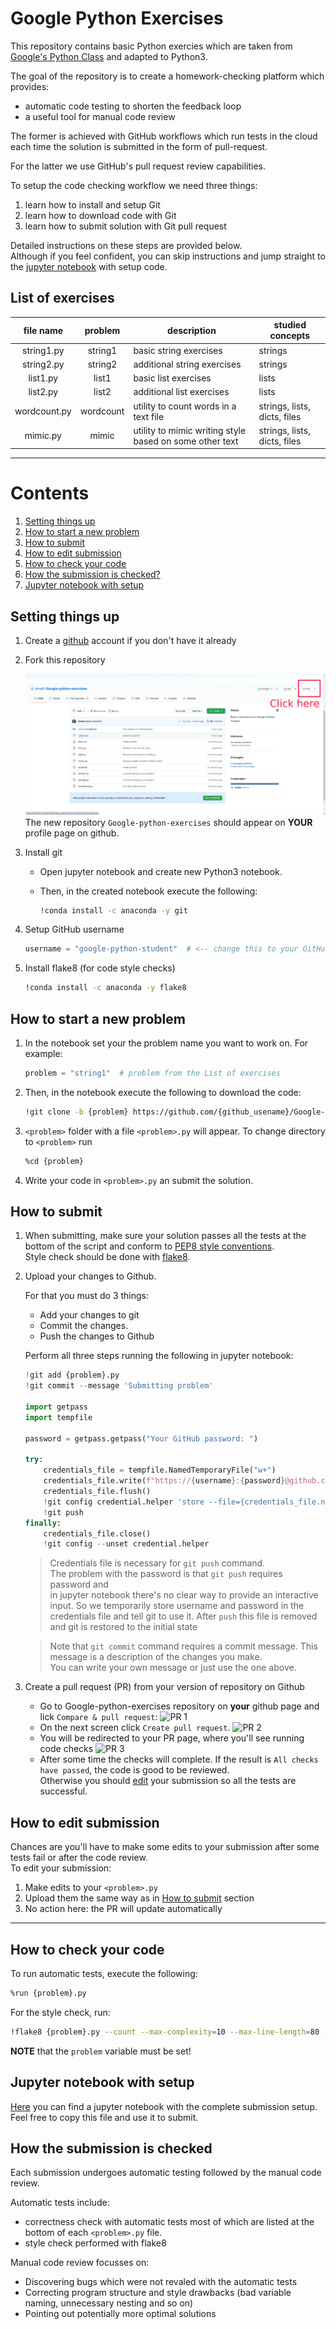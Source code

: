 Google Python Exercises
=======================

This repository contains basic Python exercies which are taken from
[Google's Python Class](https://developers.google.com/edu/python) and
adapted to Python3.

The goal of the repository is to create a homework-checking platform which provides:
- automatic code testing to shorten the feedback loop
- a useful tool for manual code review

The former is achieved with GitHub workflows which run tests in the cloud
each time the solution is submitted in the form of pull-request.

For the latter we use GitHub's pull request review capabilities.

To setup the code checking workflow we need three things:
1. learn how to install and setup Git
2. learn how to download code with Git
3. learn how to submit solution with Git pull request

Detailed instructions on these steps are provided below.  
Although if you feel confident, you can skip instructions and
jump straight to the
[jupyter notebook](https://github.com/dmalt/Google-python-exercises/blob/main/setup_example.ipynb)
with setup code.


List of exercises
------------------
| file name    | problem   | description                                             | studied concepts             |
| :---------:  | :-------: | ------------------------------------------------------- | ---------------------------- |
| string1.py   | string1   | basic string exercises                                  | strings                      |
| string2.py   | string2   | additional string exercises                             | strings                      |
| list1.py     | list1     | basic list exercises                                    | lists                        |
| list2.py     | list2     | additional list exercises                               | lists                        |
| wordcount.py | wordcount | utility to count words in a text file                   | strings, lists, dicts, files |
| mimic.py     | mimic     | utility to mimic writing style based on some other text | strings, lists, dicts, files |

---


Contents
========

1. [Setting things up](#setting-things-up)
2. [How to start a new problem](#how-to-start-a-new-problem)
3. [How to submit](#how-to-submit)
4. [How to edit submission](#how-to-edit-submission)
5. [How to check your code](#how-to-check-your-code)
6. [How the submission is checked?](#how-the-submission-is-checked)
7. [Jupyter notebook with setup](#jupyter-notebook-with-setup)

Setting things up
-----------------
1. Create a [github](https://github.com/) account if you don't have it already
2. Fork this repository

    ![Fork 1](https://github.com/dmalt/Google-python-exercises/blob/main/pics/fork1.png "Fork 1")
    The new repository `Google-python-exercises` should appear on **YOUR** profile page on github.
3. Install git
    - Open jupyter notebook and create new Python3 notebook.
    - Then, in the created notebook execute the following:

        ```bash
        !conda install -c anaconda -y git
        ```
4. Setup GitHub username

    ```python
    username = "google-python-student"  # <-- change this to your GitHub username
    ```

5. Install flake8 (for code style checks)
    ```bash
   !conda install -c anaconda -y flake8
   ```

How to start a new problem
--------------------------

1. In the notebook set your the problem name you want to work on. For example:
    ```python
    problem = "string1"  # problem from the List of exercises
    ```

2. Then, in the notebook execute the following to download the code:
    ```bash
    !git clone -b {problem} https://github.com/{github_usename}/Google-python-exercises.git {problem}
    ```

3. `<problem>` folder with a file `<problem>.py` will appear. To change directory to `<problem>` run

    ```bash
    %cd {problem}
    ```

4. Write your code in `<problem>.py` an submit the solution.


How to submit
-------------

1. When submitting, make sure your solution passes all the tests at the bottom of the script and
conform to [PEP8 style conventions](https://www.python.org/dev/peps/pep-0008/).  
Style check should be done with [flake8](#how-to-check-your-code).
2. Upload your changes to Github.

    For that you must do 3 things:
    - Add your changes to git
    - Commit the changes.
    - Push the changes to Github

    Perform all three steps running the following in jupyter notebook:
    ```python
    !git add {problem}.py
    !git commit --message 'Submitting problem'

    import getpass
    import tempfile

    password = getpass.getpass("Your GitHub password: ")

    try:
        credentials_file = tempfile.NamedTemporaryFile("w+")
        credentials_file.write(f"https://{username}:{password}@github.com")
        credentials_file.flush()
        !git config credential.helper 'store --file={credentials_file.name}'
        !git push
    finally:
        credentials_file.close()
        !git config --unset credential.helper
    ```

    > Credentials file is necessary for `git push` command.  
    > The problem with the password is that `git push` requires password and  
    > in jupyter notebook there's no clear way to provide an interactive input.
    > So we temporarily store username and password in the credentials file and
    > tell git to use it. After `push` this file is removed and git is restored
    > to the initial state

    > Note that `git commit` command requires a commit message. This message is a description of the changes you make.  
    > You can write your own message or just use the one above.

3. Create a pull request (PR) from your version of repository on Github

    - Go to Google-python-exercises repository on **your** github page and lick `Compare & pull request`:
    ![PR 1](https://github.com/dmalt/Google-python-exercises/blob/main/pics/PR1.png)
    - On the next screen click `Create pull request`.
    ![PR 2](https://github.com/dmalt/Google-python-exercises/blob/main/pics/PR2.png)
    - You will be redirected to your PR page, where you'll see running code checks
    ![PR 3](https://github.com/dmalt/Google-python-exercises/blob/main/pics/PR3.png)
    - After some time the checks will complete. If the result is `All checks have passed`, the code is good to be reviewed.  
    Otherwise you should [edit](#how-to-edit-submission) your submission so all the tests are successful.


How to edit submission
----------------------

Chances are you'll have to make some edits to your submission after
some tests fail or after the code review.  
To edit your submission:

1. Make edits to your `<problem>.py`
2. Upload them the same way as in [How to submit](#how-to-submit) section
3. No action here: the PR will update automatically


---

How to check your code
----------------------

To run automatic tests, execute the following:
```bash
%run {problem}.py
```

For the style check, run:

```bash
!flake8 {problem}.py --count --max-complexity=10 --max-line-length=80 --statistics --show-source
```

**NOTE** that the `problem` variable must be set!


Jupyter notebook with setup
---------------------------
[Here](https://github.com/dmalt/Google-python-exercises/blob/main/setup_example.ipynb) you can find
a jupyter notebook with the complete submission setup.  
Feel free to copy this file and use it to submit.


How the submission is checked
-----------------------------

Each submission undergoes automatic testing followed by the manual code review.

Automatic tests include:
- correctness check with automatic tests most of which are listed at the bottom of each `<problem>.py` file.
- style check performed with flake8

Manual code review focusses on:
- Discovering bugs which were not revaled with the automatic tests
- Correcting program structure and style drawbacks (bad variable naming, unnecessary nesting and so on)
- Pointing out potentially more optimal solutions

